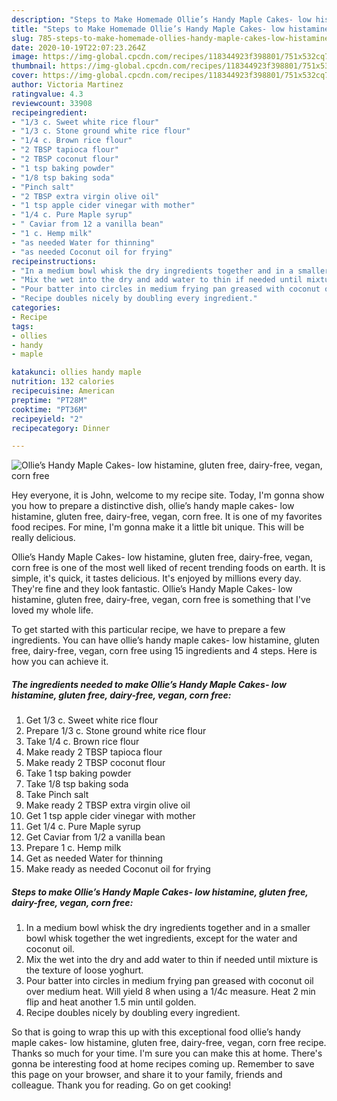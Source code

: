 ```yaml
---
description: "Steps to Make Homemade Ollie’s Handy Maple Cakes- low histamine, gluten free, dairy-free, vegan, corn free"
title: "Steps to Make Homemade Ollie’s Handy Maple Cakes- low histamine, gluten free, dairy-free, vegan, corn free"
slug: 785-steps-to-make-homemade-ollies-handy-maple-cakes-low-histamine-gluten-free-dairy-free-vegan-corn-free
date: 2020-10-19T22:07:23.264Z
image: https://img-global.cpcdn.com/recipes/118344923f398801/751x532cq70/ollies-handy-maple-cakes-low-histamine-gluten-free-dairy-free-vegan-corn-free-recipe-main-photo.jpg
thumbnail: https://img-global.cpcdn.com/recipes/118344923f398801/751x532cq70/ollies-handy-maple-cakes-low-histamine-gluten-free-dairy-free-vegan-corn-free-recipe-main-photo.jpg
cover: https://img-global.cpcdn.com/recipes/118344923f398801/751x532cq70/ollies-handy-maple-cakes-low-histamine-gluten-free-dairy-free-vegan-corn-free-recipe-main-photo.jpg
author: Victoria Martinez
ratingvalue: 4.3
reviewcount: 33908
recipeingredient:
- "1/3 c. Sweet white rice flour"
- "1/3 c. Stone ground white rice flour"
- "1/4 c. Brown rice flour"
- "2 TBSP tapioca flour"
- "2 TBSP coconut flour"
- "1 tsp baking powder"
- "1/8 tsp baking soda"
- "Pinch salt"
- "2 TBSP extra virgin olive oil"
- "1 tsp apple cider vinegar with mother"
- "1/4 c. Pure Maple syrup"
- " Caviar from 12 a vanilla bean"
- "1 c. Hemp milk"
- "as needed Water for thinning"
- "as needed Coconut oil for frying"
recipeinstructions:
- "In a medium bowl whisk the dry ingredients together and in a smaller bowl whisk together the wet ingredients, except for the water and coconut oil."
- "Mix the wet into the dry and add water to thin if needed until mixture is the texture of loose yoghurt."
- "Pour batter into circles in medium frying pan greased with coconut oil over medium heat. Will yield 8 when using a 1/4c measure. Heat 2 min flip and heat another 1.5 min until golden."
- "Recipe doubles nicely by doubling every ingredient."
categories:
- Recipe
tags:
- ollies
- handy
- maple

katakunci: ollies handy maple 
nutrition: 132 calories
recipecuisine: American
preptime: "PT28M"
cooktime: "PT36M"
recipeyield: "2"
recipecategory: Dinner

---
```



![Ollie’s Handy Maple Cakes- low histamine, gluten free, dairy-free, vegan, corn free](https://img-global.cpcdn.com/recipes/118344923f398801/751x532cq70/ollies-handy-maple-cakes-low-histamine-gluten-free-dairy-free-vegan-corn-free-recipe-main-photo.jpg)

Hey everyone, it is John, welcome to my recipe site. Today, I'm gonna show you how to prepare a distinctive dish, ollie’s handy maple cakes- low histamine, gluten free, dairy-free, vegan, corn free. It is one of my favorites food recipes. For mine, I'm gonna make it a little bit unique. This will be really delicious.

Ollie’s Handy Maple Cakes- low histamine, gluten free, dairy-free, vegan, corn free is one of the most well liked of recent trending foods on earth. It is simple, it's quick, it tastes delicious. It's enjoyed by millions every day. They're fine and they look fantastic. Ollie’s Handy Maple Cakes- low histamine, gluten free, dairy-free, vegan, corn free is something that I've loved my whole life.




To get started with this particular recipe, we have to prepare a few ingredients. You can have ollie’s handy maple cakes- low histamine, gluten free, dairy-free, vegan, corn free using 15 ingredients and 4 steps. Here is how you can achieve it.

<!--inarticleads1-->

##### The ingredients needed to make Ollie’s Handy Maple Cakes- low histamine, gluten free, dairy-free, vegan, corn free:

1. Get 1/3 c. Sweet white rice flour
1. Prepare 1/3 c. Stone ground white rice flour
1. Take 1/4 c. Brown rice flour
1. Make ready 2 TBSP tapioca flour
1. Make ready 2 TBSP coconut flour
1. Take 1 tsp baking powder
1. Take 1/8 tsp baking soda
1. Take Pinch salt
1. Make ready 2 TBSP extra virgin olive oil
1. Get 1 tsp apple cider vinegar with mother
1. Get 1/4 c. Pure Maple syrup
1. Get  Caviar from 1/2 a vanilla bean
1. Prepare 1 c. Hemp milk
1. Get as needed Water for thinning
1. Make ready as needed Coconut oil for frying




<!--inarticleads2-->

##### Steps to make Ollie’s Handy Maple Cakes- low histamine, gluten free, dairy-free, vegan, corn free:

1. In a medium bowl whisk the dry ingredients together and in a smaller bowl whisk together the wet ingredients, except for the water and coconut oil.
1. Mix the wet into the dry and add water to thin if needed until mixture is the texture of loose yoghurt.
1. Pour batter into circles in medium frying pan greased with coconut oil over medium heat. Will yield 8 when using a 1/4c measure. Heat 2 min flip and heat another 1.5 min until golden.
1. Recipe doubles nicely by doubling every ingredient.




So that is going to wrap this up with this exceptional food ollie’s handy maple cakes- low histamine, gluten free, dairy-free, vegan, corn free recipe. Thanks so much for your time. I'm sure you can make this at home. There's gonna be interesting food at home recipes coming up. Remember to save this page on your browser, and share it to your family, friends and colleague. Thank you for reading. Go on get cooking!
